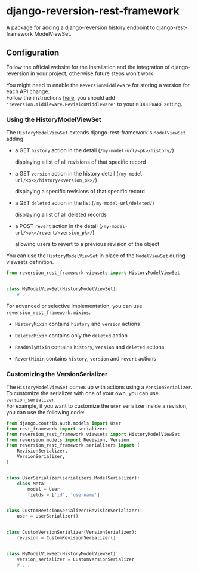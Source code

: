 # django-reversion-rest-framework

A package for adding a django-reversion history endpoint to django-rest-framework ModelViewSet.


## Configuration

Follow the official website for the installation and the integration of django-reversion in your project, otherwise future steps won't work.

You might need to enable the `ReversionMiddleware` for storing a version for each API change.<br>
Follow the instructions [here](https://django-reversion.readthedocs.io/en/stable/middleware.html),
you should add `'reversion.middleware.RevisionMiddleware'` to your `MIDDLEWARE` setting.


### Using the HistoryModelViewSet

The `HistoryModelViewSet` extends django-rest-framework's `ModelViewSet` adding

- a GET `history` action in the detail (`/my-model-url/<pk>/history/`)

    displaying a list of all revisions of that specific record

- a GET `version` action in the history detail (`/my-model-url/<pk>/history/<version_pk>/`)

    displaying a specific revisions of that specific record

- a GET `deleted` action in the list (`/my-model-url/deleted/`)

    displaying a list of all deleted records

- a POST `revert` action in the detail (`/my-model-url/<pk>/revert/<version_pk>/`)

    allowing users to revert to a previous revision of the object

You can use the `HistoryModelViewSet` in place of the `ModelViewSet`
during viewsets definition.

```py
from reversion_rest_framework.viewsets import HistoryModelViewSet


class MyModelViewSet(HistoryModelViewSet):
    # ...
```

For advanced or selective implementation, you can use `reversion_rest_framework.mixins`.

- `HistoryMixin` contains `history` and `version` actions

- `DeletedMixin` contains only the `deleted` action

- `ReadOnlyMixin` contains `history`, `version` and `deleted` actions

- `RevertMixin` contains `history`, `version` and `revert` actions


### Customizing the VersionSerializer

The `HistoryModelViewSet` comes up with actions using a `VersionSerializer`.<br>
To customize the serializer with one of your own, you can use `version_serializer`.<br>
For example, if you want to customize the `user` serializer inside a revision,
you can use the following code:

```py
from django.contrib.auth.models import User
from rest_framework import serializers
from reversion_rest_framework.viewsets import HistoryModelViewSet
from reversion.models import Revision, Version
from reversion_rest_framework.serializers import (
    RevisionSerializer,
    VersionSerializer,
)


class UserSerializer(serializers.ModelSerializer):
    class Meta:
        model = User
        fields = ['id', 'username']


class CustomRevisionSerializer(RevisionSerializer):
    user = UserSerializer()


class CustomVersionSerializer(VersionSerializer):
    revision = CustomRevisionSerializer()


class MyModelViewSet(HistoryModelViewSet):
    version_serializer = CustomVersionSerializer
    # ...
```
